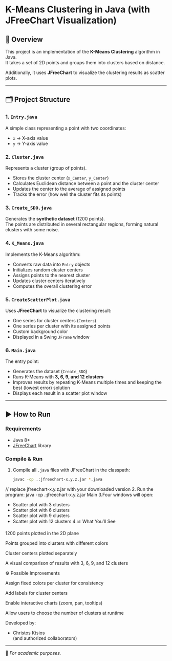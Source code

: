 
# K-Means Clustering in Java (with JFreeChart Visualization)

## 📌 Overview
This project is an implementation of the **K-Means Clustering** algorithm in Java.  
It takes a set of 2D points and groups them into clusters based on distance.

Additionally, it uses **JFreeChart** to visualize the clustering results as scatter plots.

---

## 🗂 Project Structure

### 1. `Entry.java`
A simple class representing a point with two coordinates:
- `x` → X-axis value  
- `y` → Y-axis value  

### 2. `Cluster.java`
Represents a cluster (group of points).
- Stores the cluster center (`x_Center`, `y_Center`)  
- Calculates Euclidean distance between a point and the cluster center  
- Updates the center to the average of assigned points  
- Tracks the error (how well the cluster fits its points)  

### 3. `Create_SDO.java`
Generates the **synthetic dataset** (1200 points).  
The points are distributed in several rectangular regions, forming natural clusters with some noise.

### 4. `K_Means.java`
Implements the K-Means algorithm:
- Converts raw data into `Entry` objects  
- Initializes random cluster centers  
- Assigns points to the nearest cluster  
- Updates cluster centers iteratively  
- Computes the overall clustering error  

### 5. `CreateScatterPlot.java`
Uses **JFreeChart** to visualize the clustering result:
- One series for cluster centers (`Centers`)  
- One series per cluster with its assigned points  
- Custom background color  
- Displayed in a Swing `JFrame` window  

### 6. `Main.java`
The entry point:
- Generates the dataset (`Create_SDO`)  
- Runs K-Means with **3, 6, 9, and 12 clusters**  
- Improves results by repeating K-Means multiple times and keeping the best (lowest error) solution  
- Displays each result in a scatter plot window  

---

## ▶️ How to Run

### Requirements
- Java 8+  
- [JFreeChart](https://www.jfree.org/jfreechart/) library  

### Compile & Run
1. Compile all `.java` files with JFreeChart in the classpath:
   ```bash
   javac -cp .:jfreechart-x.y.z.jar *.java
// replace jfreechart-x.y.z.jar with your downloaded version
2. Run the program:
java -cp .:jfreechart-x.y.z.jar Main
3.Four windows will open:
- Scatter plot with 3 clusters
- Scatter plot with 6 clusters
- Scatter plot with 9 clusters
- Scatter plot with 12 clusters
4.📊 What You’ll See

1200 points plotted in the 2D plane

Points grouped into clusters with different colors

Cluster centers plotted separately

A visual comparison of results with 3, 6, 9, and 12 clusters

⚙️ Possible Improvements

Assign fixed colors per cluster for consistency

Add labels for cluster centers

Enable interactive charts (zoom, pan, tooltips)

Allow users to choose the number of clusters at runtime


Developed by:
- Christos Ktsios  
(and authorized collaborators)

---

📌 *For academic purposes.*
